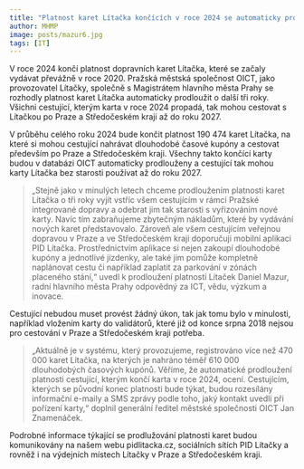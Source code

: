 ```yaml
---
title: "Platnost karet Lítačka končících v roce 2024 se automaticky prodlužuje o tři roky"
author: MHMP
image: posts/mazur6.jpg
tags: [IT]
---
```


V roce 2024 končí platnost dopravních karet Lítačka, které se začaly vydávat převážně v roce 2020. Pražská městská společnost OICT, jako provozovatel Lítačky, společně s Magistrátem hlavního města Prahy se rozhodly platnost karet Lítačka automaticky prodloužit o další tři roky. Všichni cestující, kterým karta v roce 2024 propadá, tak mohou cestovat s Lítačkou po Praze a Středočeském kraji až do roku 2027.

V průběhu celého roku 2024 bude končit platnost 190 474 karet Lítačka, na které si mohou cestující nahrávat dlouhodobé časové kupóny a cestovat především po Praze a Středočeském kraji. Všechny takto končící karty budou v databázi OICT automaticky prodlouženy a cestující tak mohou karty Lítačka bez starosti používat až do roku 2027.

> „Stejně jako v minulých letech chceme prodloužením platnosti karet Lítačka o tři roky vyjít vstříc všem cestujícím v rámci Pražské integrované dopravy a odebrat jim tak starosti s vyřizováním nové karty. Navíc tím zabraňujeme zbytečným nákladům, které by vydávání nových karet představovalo. Zároveň ale všem cestujícím veřejnou dopravou v Praze a ve Středočeském kraji doporučuji mobilní aplikaci PID Lítačka. Prostřednictvím aplikace si nejen zakoupí dlouhodobé kupóny a jednotlivé jízdenky, ale také jim pomůže kompletně naplánovat cestu či například zaplatit za parkování v zónách placeného stání,“ uvedl k prodloužení platnosti Lítaček Daniel Mazur, radní hlavního města Prahy odpovědný za ICT, vědu, výzkum a inovace.

Cestující nebudou muset provést žádný úkon, tak jak tomu bylo v minulosti, například vložením karty do validátorů, které již od konce srpna 2018 nejsou pro cestování v Praze a Středočeském kraji potřeba.

> „Aktuálně je v systému, který provozujeme, registrováno více než 470 000 karet Lítačka, na kterých je nahráno téměř 610 000 dlouhodobých časových kupónů. Věříme, že automatické prodloužení platnosti cestující, kterým končí karta v roce 2024, ocení. Cestujícím, kterých se původní konec platnosti bude týkat, budou rozesílány informační e-maily a SMS zprávy podle toho, jaký kontakt uvedli při pořízení karty,“ doplnil generální ředitel městské společnosti OICT Jan Znamenáček.

Podrobné informace týkající se prodlužování platnosti karet budou komunikovány na našem webu pidlitacka.cz, sociálních sítích PID Lítačky a rovněž i na výdejních místech Lítačky v Praze a Středočeském kraji.
